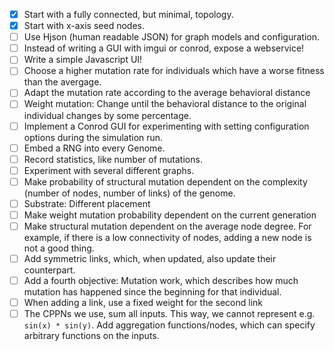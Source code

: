 - [x] Start with a fully connected, but minimal, topology.
- [x] Start with x-axis seed nodes.
- [ ] Use Hjson (human readable JSON) for graph models and configuration.
- [ ] Instead of writing a GUI with imgui or conrod, expose a webservice!
- [ ] Write a simple Javascript UI!
- [ ] Choose a higher mutation rate for individuals which have a worse fitness than
      the avergage.
- [ ] Adapt the mutation rate according to the average behavioral distance
- [ ] Weight mutation: Change until the behavioral distance to the original individual changes by 
      some percentage.  
- [ ] Implement a Conrod GUI for experimenting with setting configuration options
      during the simulation run. 
- [ ] Embed a RNG into every Genome.
- [ ] Record statistics, like number of mutations.
- [ ] Experiment with several different graphs.
- [ ] Make probability of structural mutation dependent on the complexity
      (number of nodes, number of links) of the genome.
- [ ] Substrate: Different placement
- [ ] Make weight mutation probability dependent on the current generation
- [ ] Make structural mutation dependent on the average node degree.
      For example, if there is a low connectivity of nodes, adding a new node is
      not a good thing.
- [ ] Add symmetric links, which, when updated, also update their counterpart.
- [ ] Add a fourth objective: Mutation work, which describes how much mutation has happened
      since the beginning for that individual.
- [ ] When adding a link, use a fixed weight for the second link
- [ ] The CPPNs we use, sum all inputs. This way, we cannot
      represent e.g. ```sin(x) * sin(y)```. Add aggregation functions/nodes,
      which can specify arbitrary functions on the inputs.
